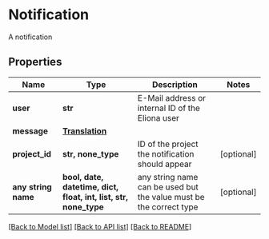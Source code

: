 # Notification

A notification

## Properties
Name | Type | Description | Notes
------------ | ------------- | ------------- | -------------
**user** | **str** | E-Mail address or internal ID of the Eliona user | 
**message** | [**Translation**](Translation.md) |  | 
**project_id** | **str, none_type** | ID of the project the notification should appear | [optional] 
**any string name** | **bool, date, datetime, dict, float, int, list, str, none_type** | any string name can be used but the value must be the correct type | [optional]

[[Back to Model list]](../README.md#documentation-for-models) [[Back to API list]](../README.md#documentation-for-api-endpoints) [[Back to README]](../README.md)


